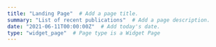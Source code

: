 ```yaml
---
title: "Landing Page"  # Add a page title.
summary: "List of recent publications"  # Add a page description.
date: "2021-06-11T00:00:00Z"  # Add today's date.
type: "widget_page"  # Page type is a Widget Page
---
```

